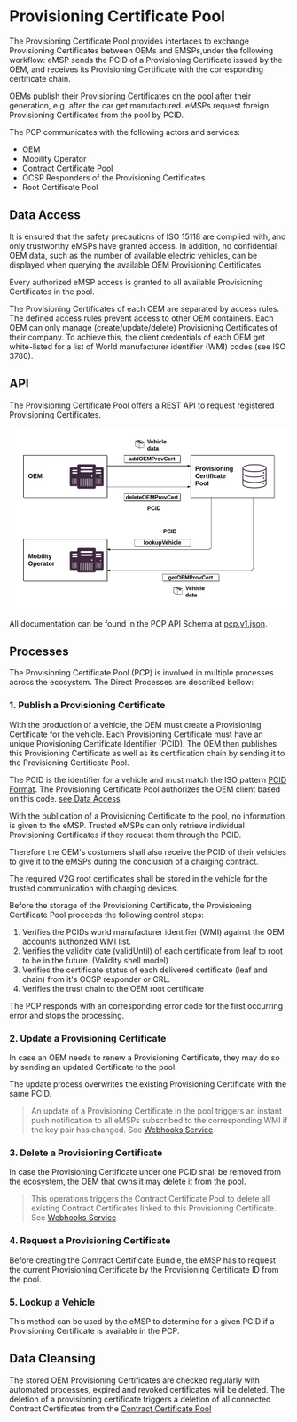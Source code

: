 # Provisioning Certificate Pool

The Provisioning Certificate Pool provides interfaces to exchange Provisioning Certificates between OEMs and EMSPs,under the following workflow: eMSP sends the PCID of a Provisioning Certificate issued by the OEM, and receives its Provisioning Certificate with the corresponding certificate chain.

OEMs publish their Provisioning Certificates on the pool after their generation, e.g. after the car get manufactured. eMSPs request foreign Provisioning Certificates from the pool by PCID.

The PCP communicates with the following actors and services:
 * OEM
 * Mobility Operator
 * Contract Certificate Pool
 * OCSP Responders of the Provisioning Certificates
 * Root Certificate Pool


## Data Access

It is ensured that the safety precautions of ISO 15118 are complied with, and only trustworthy eMSPs have granted access. In addition, no confidential OEM data, such as the number of available electric vehicles, can be displayed when querying the available OEM Provisioning Certificates.

Every authorized eMSP access is granted to all available Provisioning Certificates in the pool.

The Provisioning Certificates of each OEM are separated by access rules. The defined access rules prevent access to other OEM containers. Each OEM can only manage (create/update/delete) Provisioning Certificates of their company. To achieve this, the client credentials of each OEM get white-listed for a list of World manufacturer identifier (WMI) codes (see ISO 3780).

## API

The Provisioning Certificate Pool offers a REST API to request registered Provisioning Certificates.

![PCP interfaces](../../assets/images/interfaces_pcp.png)

All documentation can be found in the PCP API Schema at [pcp.v1.json](../../specification/apis/pcp/pcp.v1.json).



## Processes

The Provisioning Certificate Pool (PCP) is involved in multiple processes across the ecosystem. The Direct Processes are described bellow:


### 1. Publish a Provisioning Certificate

With the production of a vehicle, the OEM must create a Provisioning Certificate for the vehicle. Each Provisioning Certificate must have an unique Provisioning Certificate Identifier (PCID). The OEM then publishes this Provisioning Certificate as well as its certification chain by sending it to the Provisioning Certificate Pool.

The PCID is the identifier for a vehicle and must match the ISO pattern [PCID Format](../05_handling-of-ids.md). The Provisioning Certificate Pool authorizes the OEM client based on this code. [see Data Access](#data-access)

With the publication of a Provisioning Certificate to the pool, no information is given to the eMSP. Trusted eMSPs can only retrieve individual Provisioning Certificates if they request them through the PCID.

Therefore the OEM's costumers shall also receive the PCID of their vehicles to give it to the eMSPs during the conclusion of a charging contract.

The required V2G root certificates shall be stored in the vehicle for the trusted communication with charging devices.

Before the storage of the Provisioning Certificate, the Provisioning Certificate Pool proceeds the following control steps:

 1. Verifies the PCIDs world manufacturer identifier (WMI) against the OEM accounts authorized WMI list.
 2. Verifies the validity date (validUntil) of each certificate from leaf to root to be in the future. (Validity shell model)
 3. Verifies the certificate status of each delivered certificate (leaf and chain) from it's OCSP responder or CRL.
 4. Verifies the trust chain to the OEM root certificate

The PCP responds with an corresponding error code for the first occurring error and stops the processing.


### 2. Update a Provisioning Certificate

In case an OEM needs to renew a Provisioning Certificate, they may do so by sending an updated Certificate to the pool.

The update process overwrites the existing Provisioning Certificate with the same PCID.

<!-- theme: info -->

> An update of a Provisioning Certificate in the pool triggers an instant push notification to all eMSPs subscribed to the corresponding WMI if the key pair has changed. See [Webhooks Service](./06_webhook-service.md)


### 3. Delete a Provisioning Certificate

In case the Provisioning Certificate under one PCID shall be removed from the ecosystem, the OEM that owns it may delete it from the pool.

<!-- theme: info -->

> This operations triggers the Contract Certificate Pool to delete all existing Contract Certificates linked to this Provisioning Certificate. See [Webhooks Service](./06_webhook-service.md)


### 4. Request a Provisioning Certificate

Before creating the Contract Certificate Bundle, the eMSP has to request the current Provisioning Certificate by the Provisioning Certificate ID from the pool.

### 5. Lookup a Vehicle

This method can be used by the eMSP to determine for a given PCID if a Provisioning Certificate is available in the PCP.

## Data Cleansing

The stored OEM Provisioning Certificates are checked regularly with automated processes, expired and revoked certificates will be deleted. The deletion of a provisioning certificate triggers a deletion of all connected Contract Certificates from the [Contract Certificate Pool](./04_contract-certificate-pool.md)
